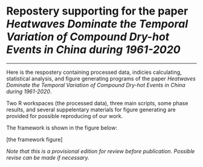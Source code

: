 # Repostery supporting for the paper *Heatwaves Dominate the Temporal Variation of Compound Dry-hot Events in China during 1961-2020*
---
Here is the respostery containing processed data, indicies calculating, statistical analysis, and figure generating programs of the paper *Heatwaves Dominate the Temporal Variation of Compound Dry-hot Events in China during 1961-2020​*.

Two R workspaces (the processed data), three main scripts, some phase results, and several suppelentary materials for figure generating are provided for possible reproducing of our work.

The framework is shown in the figure below:

[the framework figure]


*Note that this is a provisional edition for review before publication. Possible revise can be made if necessary.*

